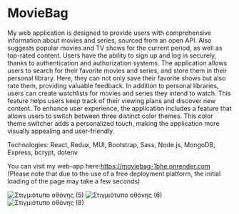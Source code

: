 # MovieBag
My web application is designed to provide users with comprehensive information about movies and series, sourced from an open API. Also suggests popular movies and TV shows for the current period, as well as top-rated content. Users have the ability to sign up and log in securely, thanks to authentication and authorization systems. The application allows users to search for their favorite movies and series, and store them in their personal library. Here, they can not only save their favorite shows but also rate them, providing valuable feedback.
In addition to personal libraries, users can create watchlists for movies and series they intend to watch. This feature helps users keep track of their viewing plans and discover new content. To enhance user experience, the application includes a feature that allows users to switch between three distinct color themes. This color theme switcher adds a personalized touch, making the application more visually appealing and user-friendly.

Technologies:
React,
Redux,
MUI,
Bootstrap,
Sass,
Node.js,
MongoDB,
Express,
bcrypt,
dotenv



You can visit my web-app here:https://moviebag-1bhe.onrender.com  
(Please note that due to the use of a free deployment platform, the initial loading of the page may take a few seconds)

![Στιγμιότυπο οθόνης (5)](https://github.com/Stefanatti/MovieBag/assets/101453394/006e1858-aff3-4507-b768-a45bc1e7eb4b)
![Στιγμιότυπο οθόνης (6)](https://github.com/Stefanatti/MovieBag/assets/101453394/24558eaa-8a4d-409b-a144-720e30a76e06)
![Στιγμιότυπο οθόνης (8)](https://github.com/Stefanatti/MovieBag/assets/101453394/358092b5-9186-43f9-bae3-5533c04eb710)
